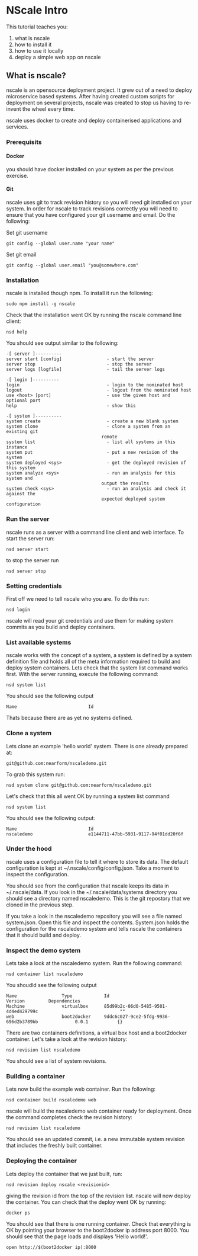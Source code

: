 NScale Intro
============

This tutorial teaches you:

1. what is nscale
2. how to install it
2. how to use it locally
3. deploy a simple web app on nscale

What is nscale?
---------------
nscale is an opensource deployment project. It grew out of a need to deploy microservice based systems. After having created custom scripts for deployment on several projects, nscale was created to stop us having to re-invent the wheel every time.

nscale uses docker to create and deploy containerised applications and services.

### Prerequisits

#### Docker
you should have docker installed on your system as per the previous exercise. 

#### Git
nscale uses git to track revision history so you will need git installed on your system. In order for nscale to track revisions correctly you will need to ensure that you have configured your git username and email. Do the following:

Set git username

	git config --global user.name "your name"

Set git email

	git config --global user.email "you@somewhere.com"

### Installation
nscale is installed though npm. To install it run the following:

	sudo npm install -g nscale

Check that the installation went OK by running the nscale command line client:

	nsd help
	
You should see output similar to the following:

	-[ server ]----------
	server start [config]                 - start the server
	server stop                           - stop the server
	server logs [logfile]                 - tail the server logs

	-[ login ]----------
	login                                 - login to the nominated host
	logout                                - logout from the nominated host
	use <host> [port]                     - use the given host and optional port
	help                                  - show this

	-[ system ]----------
	system create                         - create a new blank system
	system clone                          - clone a system from an existing git
                                        remote
	system list                           - list all systems in this instance
	system put                            - put a new revision of the system
	system deployed <sys>                 - get the deployed revision of this system
	system analyze <sys>                  - run an analysis for this system and
                                        output the results
	system check <sys>                    - run an analysis and check it against the
                                        expected deployed system configuration
 

### Run the server
nscale runs as a server with a command line client and web interface. To start the server run:

	nsd server start

to stop the server run

	nsd server stop

### Setting credentials
First off we need to tell nscale who you are. To do this run:

	nsd login
	
nscale will read your git credentials and use them for making system commits as you build and deploy containers.

### List available systems
nscale works with the concept of a system, a system is defined by a system definition file and holds all of the meta information required to build and deploy system containers. Lets check that the system list command works first. With the server running, execute the following command:

	nsd system list
	
You should see the following output

	Name                           Id

Thats because there are as yet no systems defined.

### Clone a system
Lets clone an example 'hello world' system. There is one already prepared at:

	git@github.com:nearform/nscaledemo.git

To grab this system run:

	nsd system clone git@github.com:nearform/nscaledemo.git

Let's check that this all went OK by running a system list command

	nsd system list

You should see the following output:

	Name                           Id
	nscaledemo                     e1144711-47bb-5931-9117-94f01dd20f6f

### Under the hood
nscale uses a configuration file to tell it where to store its data. The default configuration is kept at ~/.nscale/config/config.json. Take a moment to inspect the configuration.

You should see from the configuration that nscale keeps its data in ~/.nscale/data. If you look in the ~/.nscale/data/systems directory you should see a directory named nscaledemo. This is the git repostory that we cloned in the previous step.

If you take a look in the nscaledemo repository you will see a file named system.json. Open this file and inspect the contents. System.json holds the configuration for the nscaledemo system and tells nscale the containers that it should build and deploy.

### Inspect the demo system
Lets take a look at the nscaledemo system. Run the following command:

	nsd container list nscaledemo

You shoudld see the following output

	Name                 Type            Id                                                 	Version         Dependencies
	Machine              virtualbox      85d99b2c-06d0-5485-9501-4d4ed429799c                               ""
	web                  boot2docker     9ddc6c027-9ce2-5fdg-9936-696d2b3789bb              0.0.1           {}
	
There are two containers definitions, a virtual box host and a boot2docker container. Let's take a look at the revision history:

	nsd revision list nscaledemo

You should see a list of system revisions.

### Building a container
Lets now build the example web container. Run the following:

	nsd container build nscaledemo web

nscale will build the nscaledemo web container ready for deployment. Once the command completes check the revision history:

	nsd revision list nscaledemo

You should see an updated commit, i.e. a new immutable system revision that includes the freshly built container.

### Deploying the container
Lets deploy the container that we just built, run:

	nsd revision deploy nscale <revisionid>

giving the revision id from the top of the revision list. nscale will now deploy the container. You can check that the deploy went OK by running:

	docker ps

You should see that there is one running container. Check that everything is OK by pointing your browser to the boot2docker ip address port 8000. You should see that the page loads and displays 'Hello world!'.

	open http://$(boot2docker ip):8000
